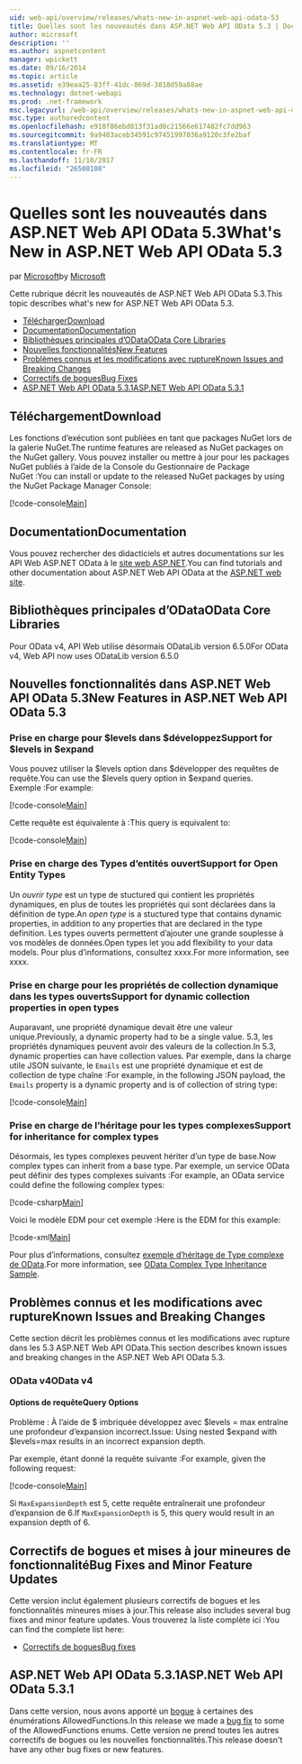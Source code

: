 ```yaml
---
uid: web-api/overview/releases/whats-new-in-aspnet-web-api-odata-53
title: Quelles sont les nouveautés dans ASP.NET Web API OData 5.3 | Documents Microsoft
author: microsoft
description: ''
ms.author: aspnetcontent
manager: wpickett
ms.date: 09/16/2014
ms.topic: article
ms.assetid: e39eaa25-83ff-41dc-869d-3818d59a88ae
ms.technology: dotnet-webapi
ms.prod: .net-framework
msc.legacyurl: /web-api/overview/releases/whats-new-in-aspnet-web-api-odata-53
msc.type: authoredcontent
ms.openlocfilehash: e918f86ebd813f31ad0c21566e617482fc7dd963
ms.sourcegitcommit: 9a9483aceb34591c97451997036a9120c3fe2baf
ms.translationtype: MT
ms.contentlocale: fr-FR
ms.lasthandoff: 11/10/2017
ms.locfileid: "26508108"
---
```

<a name="whats-new-in-aspnet-web-api-odata-53"></a><span data-ttu-id="857cf-102">Quelles sont les nouveautés dans ASP.NET Web API OData 5.3</span><span class="sxs-lookup"><span data-stu-id="857cf-102">What's New in ASP.NET Web API OData 5.3</span></span>
====================
<span data-ttu-id="857cf-103">par [Microsoft](https://github.com/microsoft)</span><span class="sxs-lookup"><span data-stu-id="857cf-103">by [Microsoft](https://github.com/microsoft)</span></span>

<span data-ttu-id="857cf-104">Cette rubrique décrit les nouveautés de ASP.NET Web API OData 5.3.</span><span class="sxs-lookup"><span data-stu-id="857cf-104">This topic describes what's new for ASP.NET Web API OData 5.3.</span></span>

- [<span data-ttu-id="857cf-105">Télécharger</span><span class="sxs-lookup"><span data-stu-id="857cf-105">Download</span></span>](#download)
- [<span data-ttu-id="857cf-106">Documentation</span><span class="sxs-lookup"><span data-stu-id="857cf-106">Documentation</span></span>](#documentation)
- [<span data-ttu-id="857cf-107">Bibliothèques principales d’OData</span><span class="sxs-lookup"><span data-stu-id="857cf-107">OData Core Libraries</span></span>](#corelib)
- [<span data-ttu-id="857cf-108">Nouvelles fonctionnalités</span><span class="sxs-lookup"><span data-stu-id="857cf-108">New Features</span></span>](#newf)
- [<span data-ttu-id="857cf-109">Problèmes connus et les modifications avec rupture</span><span class="sxs-lookup"><span data-stu-id="857cf-109">Known Issues and Breaking Changes</span></span>](#known-issues)
- [<span data-ttu-id="857cf-110">Correctifs de bogues</span><span class="sxs-lookup"><span data-stu-id="857cf-110">Bug Fixes</span></span>](#bug-fixes)
- [<span data-ttu-id="857cf-111">ASP.NET Web API OData 5.3.1</span><span class="sxs-lookup"><span data-stu-id="857cf-111">ASP.NET Web API OData 5.3.1</span></span>](#OD)

<a id="download"></a>
## <a name="download"></a><span data-ttu-id="857cf-112">Téléchargement</span><span class="sxs-lookup"><span data-stu-id="857cf-112">Download</span></span>

<span data-ttu-id="857cf-113">Les fonctions d’exécution sont publiées en tant que packages NuGet lors de la galerie NuGet.</span><span class="sxs-lookup"><span data-stu-id="857cf-113">The runtime features are released as NuGet packages on the NuGet gallery.</span></span> <span data-ttu-id="857cf-114">Vous pouvez installer ou mettre à jour pour les packages NuGet publiés à l’aide de la Console du Gestionnaire de Package NuGet :</span><span class="sxs-lookup"><span data-stu-id="857cf-114">You can install or update to the released NuGet packages by using the NuGet Package Manager Console:</span></span>

[!code-console[Main](whats-new-in-aspnet-web-api-odata-53/samples/sample1.cmd)]

<a id="documentation"></a>
## <a name="documentation"></a><span data-ttu-id="857cf-115">Documentation</span><span class="sxs-lookup"><span data-stu-id="857cf-115">Documentation</span></span>

<span data-ttu-id="857cf-116">Vous pouvez rechercher des didacticiels et autres documentations sur les API Web ASP.NET OData à le [site web ASP.NET](../odata-support-in-aspnet-web-api/index.md).</span><span class="sxs-lookup"><span data-stu-id="857cf-116">You can find tutorials and other documentation about ASP.NET Web API OData at the [ASP.NET web site](../odata-support-in-aspnet-web-api/index.md).</span></span>

<a id="corelib"></a>
## <a name="odata-core-libraries"></a><span data-ttu-id="857cf-117">Bibliothèques principales d’OData</span><span class="sxs-lookup"><span data-stu-id="857cf-117">OData Core Libraries</span></span>

<span data-ttu-id="857cf-118">Pour OData v4, API Web utilise désormais ODataLib version 6.5.0</span><span class="sxs-lookup"><span data-stu-id="857cf-118">For OData v4, Web API now uses ODataLib version 6.5.0</span></span>

<a id="newf"></a>
## <a name="new-features-in-aspnet-web-api-odata-53"></a><span data-ttu-id="857cf-119">Nouvelles fonctionnalités dans ASP.NET Web API OData 5.3</span><span class="sxs-lookup"><span data-stu-id="857cf-119">New Features in ASP.NET Web API OData 5.3</span></span>

### <a name="support-for-levels-in-expand"></a><span data-ttu-id="857cf-120">Prise en charge pour $levels dans $développez</span><span class="sxs-lookup"><span data-stu-id="857cf-120">Support for $levels in $expand</span></span>

<span data-ttu-id="857cf-121">Vous pouvez utiliser la $levels option dans $développer des requêtes de requête.</span><span class="sxs-lookup"><span data-stu-id="857cf-121">You can use the $levels query option in $expand queries.</span></span> <span data-ttu-id="857cf-122">Exemple :</span><span class="sxs-lookup"><span data-stu-id="857cf-122">For example:</span></span>

[!code-console[Main](whats-new-in-aspnet-web-api-odata-53/samples/sample2.cmd)]

<span data-ttu-id="857cf-123">Cette requête est équivalente à :</span><span class="sxs-lookup"><span data-stu-id="857cf-123">This query is equivalent to:</span></span>

[!code-console[Main](whats-new-in-aspnet-web-api-odata-53/samples/sample3.cmd)]

<a id="open-entity-types"></a>
### <a name="support-for-open-entity-types"></a><span data-ttu-id="857cf-124">Prise en charge des Types d’entités ouvert</span><span class="sxs-lookup"><span data-stu-id="857cf-124">Support for Open Entity Types</span></span>

<span data-ttu-id="857cf-125">Un *ouvrir type* est un type de stuctured qui contient les propriétés dynamiques, en plus de toutes les propriétés qui sont déclarées dans la définition de type.</span><span class="sxs-lookup"><span data-stu-id="857cf-125">An *open type* is a stuctured type that contains dynamic properties, in addition to any properties that are declared in the type definition.</span></span> <span data-ttu-id="857cf-126">Les types ouverts permettent d’ajouter une grande souplesse à vos modèles de données.</span><span class="sxs-lookup"><span data-stu-id="857cf-126">Open types let you add flexibility to your data models.</span></span> <span data-ttu-id="857cf-127">Pour plus d’informations, consultez xxxx.</span><span class="sxs-lookup"><span data-stu-id="857cf-127">For more information, see xxxx.</span></span>

### <a name="support-for-dynamic-collection-properties-in-open-types"></a><span data-ttu-id="857cf-128">Prise en charge pour les propriétés de collection dynamique dans les types ouverts</span><span class="sxs-lookup"><span data-stu-id="857cf-128">Support for dynamic collection properties in open types</span></span>

<span data-ttu-id="857cf-129">Auparavant, une propriété dynamique devait être une valeur unique.</span><span class="sxs-lookup"><span data-stu-id="857cf-129">Previously, a dynamic property had to be a single value.</span></span> <span data-ttu-id="857cf-130">5.3, les propriétés dynamiques peuvent avoir des valeurs de la collection.</span><span class="sxs-lookup"><span data-stu-id="857cf-130">In 5.3, dynamic properties can have collection values.</span></span> <span data-ttu-id="857cf-131">Par exemple, dans la charge utile JSON suivante, le `Emails` est une propriété dynamique et est de collection de type chaîne :</span><span class="sxs-lookup"><span data-stu-id="857cf-131">For example, in the following JSON payload, the `Emails` property is a dynamic property and is of collection of string type:</span></span>

[!code-console[Main](whats-new-in-aspnet-web-api-odata-53/samples/sample4.cmd)]

### <a name="support-for-inheritance-for-complex-types"></a><span data-ttu-id="857cf-132">Prise en charge de l’héritage pour les types complexes</span><span class="sxs-lookup"><span data-stu-id="857cf-132">Support for inheritance for complex types</span></span>

<span data-ttu-id="857cf-133">Désormais, les types complexes peuvent hériter d’un type de base.</span><span class="sxs-lookup"><span data-stu-id="857cf-133">Now complex types can inherit from a base type.</span></span> <span data-ttu-id="857cf-134">Par exemple, un service OData peut définir des types complexes suivants :</span><span class="sxs-lookup"><span data-stu-id="857cf-134">For example, an OData service could define the following complex types:</span></span>

[!code-csharp[Main](whats-new-in-aspnet-web-api-odata-53/samples/sample5.cs)]

<span data-ttu-id="857cf-135">Voici le modèle EDM pour cet exemple :</span><span class="sxs-lookup"><span data-stu-id="857cf-135">Here is the EDM for this example:</span></span>

[!code-xml[Main](whats-new-in-aspnet-web-api-odata-53/samples/sample6.xml?highlight=8,15)]

<span data-ttu-id="857cf-136">Pour plus d’informations, consultez [exemple d’héritage de Type complexe de OData](http://aspnet.codeplex.com/SourceControl/latest#Samples/WebApi/OData/v4/ODataComplexTypeInheritanceSample/ReadMe.txt).</span><span class="sxs-lookup"><span data-stu-id="857cf-136">For more information, see [OData Complex Type Inheritance Sample](http://aspnet.codeplex.com/SourceControl/latest#Samples/WebApi/OData/v4/ODataComplexTypeInheritanceSample/ReadMe.txt).</span></span>

<a id="known-issues"></a>
## <a name="known-issues-and-breaking-changes"></a><span data-ttu-id="857cf-137">Problèmes connus et les modifications avec rupture</span><span class="sxs-lookup"><span data-stu-id="857cf-137">Known Issues and Breaking Changes</span></span>

<span data-ttu-id="857cf-138">Cette section décrit les problèmes connus et les modifications avec rupture dans les 5.3 ASP.NET Web API OData.</span><span class="sxs-lookup"><span data-stu-id="857cf-138">This section describes known issues and breaking changes in the ASP.NET Web API OData 5.3.</span></span>

### <a name="odata-v4"></a><span data-ttu-id="857cf-139">OData v4</span><span class="sxs-lookup"><span data-stu-id="857cf-139">OData v4</span></span>

#### <a name="query-options"></a><span data-ttu-id="857cf-140">Options de requête</span><span class="sxs-lookup"><span data-stu-id="857cf-140">Query Options</span></span>

<span data-ttu-id="857cf-141">Problème : À l’aide de $ imbriquée développez avec $levels = max entraîne une profondeur d’expansion incorrect.</span><span class="sxs-lookup"><span data-stu-id="857cf-141">Issue: Using nested $expand with $levels=max results in an incorrect expansion depth.</span></span>

<span data-ttu-id="857cf-142">Par exemple, étant donné la requête suivante :</span><span class="sxs-lookup"><span data-stu-id="857cf-142">For example, given the following request:</span></span>

[!code-console[Main](whats-new-in-aspnet-web-api-odata-53/samples/sample7.cmd)]

<span data-ttu-id="857cf-143">Si `MaxExpansionDepth` est 5, cette requête entraînerait une profondeur d’expansion de 6.</span><span class="sxs-lookup"><span data-stu-id="857cf-143">If `MaxExpansionDepth` is 5, this query would result in an expansion depth of 6.</span></span>

<a id="bug-fixes"></a>
## <a name="bug-fixes-and-minor-feature-updates"></a><span data-ttu-id="857cf-144">Correctifs de bogues et mises à jour mineures de fonctionnalité</span><span class="sxs-lookup"><span data-stu-id="857cf-144">Bug Fixes and Minor Feature Updates</span></span>

<span data-ttu-id="857cf-145">Cette version inclut également plusieurs correctifs de bogues et les fonctionnalités mineures mises à jour.</span><span class="sxs-lookup"><span data-stu-id="857cf-145">This release also includes several bug fixes and minor feature updates.</span></span> <span data-ttu-id="857cf-146">Vous trouverez la liste complète ici :</span><span class="sxs-lookup"><span data-stu-id="857cf-146">You can find the complete list here:</span></span>

- [<span data-ttu-id="857cf-147">Correctifs de bogues</span><span class="sxs-lookup"><span data-stu-id="857cf-147">Bug fixes</span></span>](https://aspnetwebstack.codeplex.com/workitem/list/advanced?keyword=&status=All&type=All&priority=All&release=v5.3%20Beta&assignedTo=All&component=Web%20API|Web%20API%20OData&sortField=AssignedTo&sortDirection=Ascending&page=0&reasonClosed=Fixed)

<a id="OD"></a>
## <a name="aspnet-web-api-odata-531"></a><span data-ttu-id="857cf-148">ASP.NET Web API OData 5.3.1</span><span class="sxs-lookup"><span data-stu-id="857cf-148">ASP.NET Web API OData 5.3.1</span></span>

<span data-ttu-id="857cf-149">Dans cette version, nous avons apporté un [bogue](https://aspnetwebstack.codeplex.com/workitem/list/advanced?keyword=&amp;status=All&amp;type=All&amp;priority=All&amp;release=v5.3.1%20Beta&amp;assignedTo=All&amp;component=Web%20API%20OData&amp;sortField=LastUpdatedDate&amp;sortDirection=Descending&amp;page=0&amp;reasonClosed=All) à certaines des énumérations AllowedFunctions.</span><span class="sxs-lookup"><span data-stu-id="857cf-149">In this release we made a [bug fix](https://aspnetwebstack.codeplex.com/workitem/list/advanced?keyword=&amp;status=All&amp;type=All&amp;priority=All&amp;release=v5.3.1%20Beta&amp;assignedTo=All&amp;component=Web%20API%20OData&amp;sortField=LastUpdatedDate&amp;sortDirection=Descending&amp;page=0&amp;reasonClosed=All) to some of the AllowedFunctions enums.</span></span> <span data-ttu-id="857cf-150">Cette version ne prend toutes les autres correctifs de bogues ou les nouvelles fonctionnalités.</span><span class="sxs-lookup"><span data-stu-id="857cf-150">This release doesn't have any other bug fixes or new features.</span></span>
